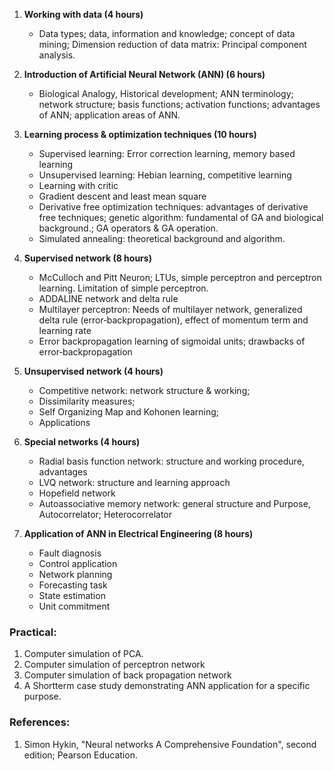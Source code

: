 1. **Working with data (4 hours)**
    * Data types; data, information and knowledge; concept of data mining; Dimension reduction of data matrix: Principal component analysis.
    
2. **Introduction of Artificial Neural Network (ANN) (6 hours)**
    * Biological Analogy, Historical development; ANN terminology; network structure; basis functions; activation functions; advantages of ANN; application areas of ANN.

3. **Learning process & optimization techniques (10 hours)**
    * Supervised learning: Error correction learning, memory based learning
    * Unsupervised learning: Hebian learning, competitive learning
    * Learning with critic
    * Gradient descent and least mean square
    * Derivative free optimization techniques: advantages of derivative free techniques; genetic algorithm: fundamental of GA and biological background.; GA operators & GA operation.
    * Simulated annealing: theoretical background and algorithm.

4. **Supervised network (8 hours)**
    * McCulloch and Pitt Neuron; LTUs, simple perceptron and perceptron learning. Limitation of simple perceptron.
    * ADDALINE network and delta rule
    * Multilayer perceptron: Needs of multilayer network, generalized delta rule (error‐backpropagation), effect of momentum term and learning rate
    * Error backpropagation learning of sigmoidal units; drawbacks of error‐backpropagation

5. **Unsupervised network (4 hours)**
    * Competitive network: network structure & working;
    * Dissimilarity measures;
    * Self Organizing Map and Kohonen learning;
    * Applications

6. **Special networks (4 hours)**
    * Radial basis function network: structure and working procedure, advantages
    * LVQ network: structure and learning approach
    * Hopefield network
    * Autoassociative memory network: general structure and Purpose, Autocorrelator; Heterocorrelator

7. **Application of ANN in Electrical Engineering (8 hours)**
    * Fault diagnosis
    * Control application
    * Network planning
    * Forecasting task
    * State estimation
    * Unit commitment

### Practical:

1. Computer simulation of PCA.
2. Computer simulation of perceptron network
3. Computer simulation of back propagation network
4. A Shortterm case study demonstrating ANN application for a specific purpose.

### References:

1. Simon Hykin, "Neural networks A Comprehensive Foundation", second edition; Pearson Education.
